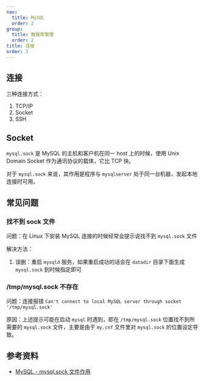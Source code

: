```yaml
---
nav:
  title: MySQL
  order: 2
group:
  title: 数据库管理
  order: 2
title: 连接
order: 3
---
```


## 连接

三种连接方式：

1. TCP/IP
2. Socket
3. SSH

## Socket

`mysql.sock` 是 MySQL 的主机和客户机在同一 host 上的时候，使用 Unix Domain Socket 作为通讯协议的载体，它比 TCP 快。

对于 `mysql.sock` 来说，其作用是程序与 `mysqlserver` 处于同一台机器，发起本地连接时可用。

## 常见问题

### 找不到 sock 文件

问题：在 Linux 下安装 MySQL 连接的时候经常会提示说找不到 `mysql.sock` 文件

解决方法：

1. 误删：重启 `mysqld` 服务，如果重启成功的话会在 `datadir` 目录下面生成 `mysql.sock` 到时候指定即可

### /tmp/mysql.sock 不存在

问题：连接报错 `Can't connect to local MySQL server through socket '/tmp/mysql.sock'`

原因：上述提示可能在启动 `mysql` 时遇到，即在 `/tmp/mysql.sock` 位置找不到所需要的 `mysql.sock` 文件，主要是由于 `my.cnf` 文件里对 `mysql.sock` 的位置设定导致。

## 参考资料

- [MySQL - mysql.sock 文件作用](https://www.jianshu.com/p/d6c1e3458ca9)
